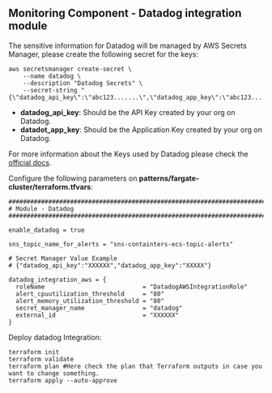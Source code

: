 ## Monitoring Component - Datadog integration module

The sensitive information for Datadog will be managed by AWS Secrets Manager, please create the following secret for the keys:

```shell
aws secretsmanager create-secret \
    --name datadog \
    --description "Datadog Secrets" \
    --secret-string "{\"datadog_api_key\":\"abc123.......\",\"datadog_app_key\":\"abc123........\"}"
```
- **datadog_api_key**: Should be the API Key created by your org on Datadog.
- **datadot_app_key**: Should be the Application Key created by your org on Datadog.

For more information about the Keys used by Datadog please check the [official docs](https://docs.datadoghq.com/account_management/api-app-keys/).

Configure the following parameters on **patterns/fargate-cluster/terraform.tfvars**:

```shell
################################################################################
# Module - Datadog
################################################################################

enable_datadog = true

sns_topic_name_for_alerts = "sns-containters-ecs-topic-alerts"

# Secret Manager Value Example
# {"datadog_api_key":"XXXXXX","datadog_app_key":"XXXXX"}

datadog_integration_aws = {
  roleName                           = "DatadogAWSIntegrationRole"
  alert_cpuutilization_threshold     = "80"
  alert_memory_utilization_threshold = "80"
  secret_manager_name                = "datadog"
  external_id                        = "XXXXXX"
}
```

Deploy datadog Integration:

```shell
terraform init
terraform validate
terraform plan #Here check the plan that Terraform outputs in case you want to change something.
terraform apply --auto-approve
```